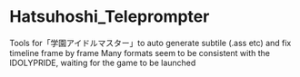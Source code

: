 # Hatsuhoshi_Teleprompter
Tools for「学園アイドルマスター」to auto generate subtile (.ass etc) and fix timeline frame by frame
Many formats seem to be consistent with the IDOLYPRIDE, waiting for the game to be launched
